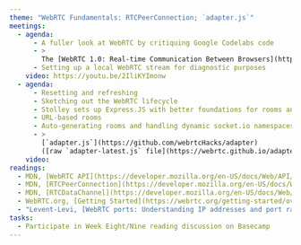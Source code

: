 ```yaml
---
theme: "WebRTC Fundamentals: RTCPeerConnection; `adapter.js`"
meetings:
  - agenda:
      - A fuller look at WebRTC by critiquing Google Codelabs code
      - >
        The [WebRTC 1.0: Real-time Communication Between Browsers](https://www.w3.org/TR/webrtc/) specification
      - Setting up a local WebRTC stream for diagnostic purposes
    video: https://youtu.be/2IliKYImonw
  - agenda:
      - Resetting and refreshing
      - Sketching out the WebRTC lifecycle
      - Stolley sets up Express.JS with better foundations for rooms and signaling
      - URL-based rooms
      - Auto-generating rooms and handling dynamic socket.io namespaces on the server
      - >
        [`adapter.js`](https://github.com/webrtcHacks/adapter)
        ([raw `adapter-latest.js` file](https://webrtc.github.io/adapter/adapter-latest.js))
    video:
readings:
  - MDN, [WebRTC API](https://developer.mozilla.org/en-US/docs/Web/API/WebRTC_API)
  - MDN, [RTCPeerConnection](https://developer.mozilla.org/en-US/docs/Web/API/RTCPeerConnection)
  - MDN, [RTCDataChannel](https://developer.mozilla.org/en-US/docs/Web/API/RTCDataChannel)
  - WebRTC.org, [Getting Started](https://webrtc.org/getting-started/overview) (all sections)
  - "Levent-Levi, [WebRTC ports: Understanding IP addresses and port ranges in WebRTC](https://bloggeek.me/webrtc-ports-ip-addresses/)"
tasks:
  - Participate in Week Eight/Nine reading discussion on Basecamp
---
```

